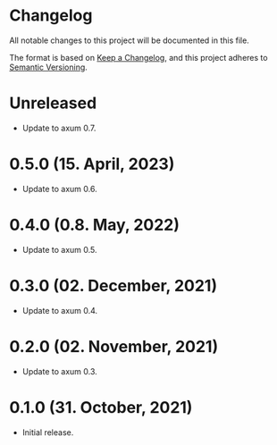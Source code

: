 # Changelog

All notable changes to this project will be documented in this file.

The format is based on [Keep a Changelog](https://keepachangelog.com/en/1.0.0/),
and this project adheres to [Semantic Versioning](https://semver.org/spec/v2.0.0.html).

# Unreleased

- Update to axum 0.7.

# 0.5.0 (15. April, 2023)

- Update to axum 0.6.

# 0.4.0 (0.8. May, 2022)

- Update to axum 0.5.

# 0.3.0 (02. December, 2021)

- Update to axum 0.4.

# 0.2.0 (02. November, 2021)

- Update to axum 0.3.

# 0.1.0 (31. October, 2021)

- Initial release.
